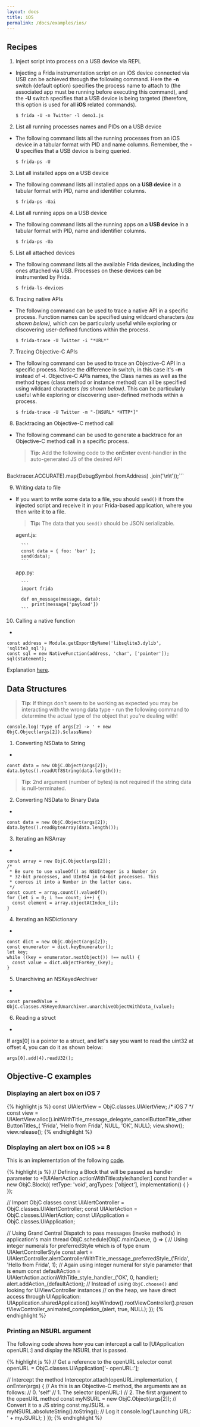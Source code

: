 ```yaml
---
layout: docs
title: iOS
permalink: /docs/examples/ios/
---
```


## Recipes

1. Inject script into process on a USB device via REPL
-
    Injecting a Frida instrumentation script on an iOS device connected via USB
    can be achieved through the following command. Here the **-n** switch (default
    option) specifies the process name to attach to (the associated app must be
    running before executing this command), and the **-U** switch specifies
    that a USB device is being targeted (therefore, this option is used for all
    **iOS** related commands).

    `$ frida -U -n Twitter -l demo1.js`

2. List all running processes names and PIDs on a USB device
-
    The following command lists all the running processes from an iOS device in a
    tabular format with PID and name columns. Remember, the **-U** specifies that a
    USB device is being queried.

    `$ frida-ps -U`

3. List all installed apps on a USB device
-
    The following command lists all installed apps on a **USB device** in
    a tabular format with PID, name and identifier columns.

    `$ frida-ps -Uai`

4. List all running apps on a USB device
-
    The following command lists all the running apps on a **USB device** in
    a tabular format with PID, name and identifier columns.

    `$ frida-ps -Ua`

5. List all attached devices
-
    The following command lists all the available Frida devices, including the ones
    attached via USB. Processes on these devices can be instrumented by Frida.

    `$ frida-ls-devices`

6. Tracing native APIs
-
    The following command can be used to trace a native API in a specific
    process. Function names can be specified using wildcard characters
    *(as shown below)*, which can be particularly useful while exploring or
    discovering user-defined functions within the process.

    `$ frida-trace -U Twitter -i "*URL*"`

7. Tracing Objective-C APIs
-
    The following command can be used to trace an Objective-C API in a specific
    process. Notice the difference in switch, in this case it's **-m** instead
    of **-i**. Objective-C APIs names, the Class names as well as the method
    types (class method or instance method) can all be specified using wildcard
    characters *(as shown below)*. This can be particularly useful while
    exploring or discovering user-defined methods within a process.

    `$ frida-trace -U Twitter -m "-[NSURL* *HTTP*]"`

8. Backtracing an Objective-C method call
-
    The following command can be used to generate a backtrace for an Objective-C
    method call in a specific process.

    >**Tip:** Add the following code to the **onEnter** event-handler in the
    auto-generated JS of the desired API

    ```log('\tBacktrace:\n\t' + Thread.backtrace(this.context,
Backtracer.ACCURATE).map(DebugSymbol.fromAddress)
.join('\n\t'));```

9. Writing data to file
-
    If you want to write some data to a file, you should ```send()``` it from the
    injected script and receive it in your Frida-based application, where you then
    write it to a file.

    > **Tip:** The data that you ```send()``` should be JSON serializable.

    agent.js:

        ```
        const data = { foo: 'bar' };
        send(data);
        ```

    app.py:

        ```
        import frida

        def on_message(message, data):
            print(message['payload'])
        ```

10. Calling a native function
-
```
const address = Module.getExportByName('libsqlite3.dylib', 'sqlite3_sql');
const sql = new NativeFunction(address, 'char', ['pointer']);
sql(statement);
```

Explanation [here](https://gist.github.com/dpnishant/c7c6b47ebfd8cd671ecf).

## Data Structures

>**Tip**: If things don't seem to be working as expected you may be interacting with the wrong data type - run the following command to determine the actual type of the object that you're dealing with!

`console.log('Type of args[2] -> ' + new ObjC.Object(args[2]).$className)`

1. Converting NSData to String
-
```
const data = new ObjC.Object(args[2]);
data.bytes().readUtf8String(data.length());
```
>**Tip**: 2nd argument (number of bytes) is not required if the string data is null-terminated.

2. Converting NSData to Binary Data
-
```
const data = new ObjC.Object(args[2]);
data.bytes().readByteArray(data.length());
```

3. Iterating an NSArray
-
```
const array = new ObjC.Object(args[2]);
/*
 * Be sure to use valueOf() as NSUInteger is a Number in
 * 32-bit processes, and UInt64 in 64-bit processes. This
 * coerces it into a Number in the latter case.
 */
const count = array.count().valueOf();
for (let i = 0; i !== count; i++) {
  const element = array.objectAtIndex_(i);
}
```

4. Iterating an NSDictionary
-
```
const dict = new ObjC.Object(args[2]);
const enumerator = dict.keyEnumerator();
let key;
while ((key = enumerator.nextObject()) !== null) {
  const value = dict.objectForKey_(key);
}
```

5. Unarchiving an NSKeyedArchiver
-
```
const parsedValue = ObjC.classes.NSKeyedUnarchiver.unarchiveObjectWithData_(value);
```

6. Reading a struct
-
If args[0] is a pointer to a struct, and let's say you want to read the uint32
at offset 4, you can do it as shown below:
```
args[0].add(4).readU32();
```

## Objective-C examples

### Displaying an alert box on iOS 7

{% highlight js %}
const UIAlertView = ObjC.classes.UIAlertView; /* iOS 7 */
const view = UIAlertView.alloc().initWithTitle_message_delegate_cancelButtonTitle_otherButtonTitles_(
    'Frida',
    'Hello from Frida',
    NULL,
    'OK',
    NULL);
view.show();
view.release();
{% endhighlight %}

### Displaying an alert box on iOS >= 8

This is an implementation of the following
[code](https://developer.apple.com/library/ios/documentation/UIKit/Reference/UIAlertController_class/).

{% highlight js %}
// Defining a Block that will be passed as handler parameter to +[UIAlertAction actionWithTitle:style:handler:]
const handler = new ObjC.Block({
  retType: 'void',
  argTypes: ['object'],
  implementation() {
  }
});

// Import ObjC classes
const UIAlertController = ObjC.classes.UIAlertController;
const UIAlertAction = ObjC.classes.UIAlertAction;
const UIApplication = ObjC.classes.UIApplication;

// Using Grand Central Dispatch to pass messages (invoke methods) in application's main thread
ObjC.schedule(ObjC.mainQueue, () => {
  // Using integer numerals for preferredStyle which is of type enum UIAlertControllerStyle
  const alert = UIAlertController.alertControllerWithTitle_message_preferredStyle_('Frida', 'Hello from Frida', 1);
  // Again using integer numeral for style parameter that is enum
  const defaultAction = UIAlertAction.actionWithTitle_style_handler_('OK', 0, handler);
  alert.addAction_(defaultAction);
  // Instead of using `ObjC.choose()` and looking for UIViewController instances
  // on the heap, we have direct access through UIApplication:
  UIApplication.sharedApplication().keyWindow().rootViewController().presentViewController_animated_completion_(alert, true, NULL);
});
{% endhighlight %}

### Printing an NSURL argument

The following code shows how you can intercept a call to [UIApplication openURL:] and display the NSURL that is passed.

{% highlight js %}
// Get a reference to the openURL selector
const openURL = ObjC.classes.UIApplication['- openURL:'];

// Intercept the method
Interceptor.attach(openURL.implementation, {
  onEnter(args) {
    // As this is an Objective-C method, the arguments are as follows:
    // 0. 'self'
    // 1. The selector (openURL:)
    // 2. The first argument to the openURL method
    const myNSURL = new ObjC.Object(args[2]);
    // Convert it to a JS string
    const myJSURL = myNSURL.absoluteString().toString();
    // Log it
    console.log('Launching URL: ' + myJSURL);
  }
});
{% endhighlight %}
